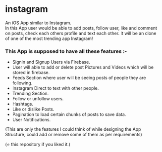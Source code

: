 # instagram
An iOS App similar to Instagram.\
In this App user would be able to add posts, follow user, like and comment on posts, check each others profile and text each other. It will be an clone of one of the most trending app Instagram!


### This App is supposed to have all these features :-
- Signin and Signup Users via Firebase.
- User will able to add or delete post Pictures and Videos which will be stored in firebase.
- Feeds Section where user will be seeing posts of people they are following.
- Instagram Direct to text with other people.
- Trending Section.
- Follow or unfollow users.
- Hashtags. 
- Like or dislike Posts.
- Pagination to load certain chunks of posts to save data.
- User Notifications.


(This are only the features I could think of while designing the App Structure, could add or remove some of them as per requirements)

(⭐️ this repository if you liked it.)

